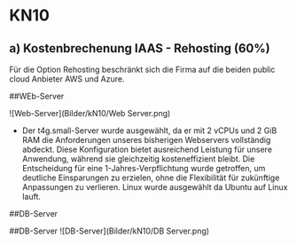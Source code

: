 # KN10
## a) Kostenbrechenung IAAS - Rehosting (60%)
Für die Option Rehosting beschränkt sich die Firma auf die beiden public cloud Anbieter AWS und Azure.

##WEb-Server 

![Web-Server](Bilder/kN10/Web Server.png)

- Der t4g.small-Server wurde ausgewählt, da er mit 2 vCPUs und 2 GiB RAM die Anforderungen unseres bisherigen Webservers vollständig abdeckt. Diese Konfiguration bietet ausreichend Leistung für unsere Anwendung, während sie gleichzeitig kosteneffizient bleibt. Die Entscheidung für eine 1-Jahres-Verpflichtung wurde getroffen, um deutliche Einsparungen zu erzielen, ohne die Flexibilität für zukünftige Anpassungen zu verlieren. Linux wurde ausgewählt da Ubuntu auf Linux lauft. 

##DB-Server

 ##DB-Server 
 ![DB-Server](Bilder/kN10/DB Server.png)
 
 



